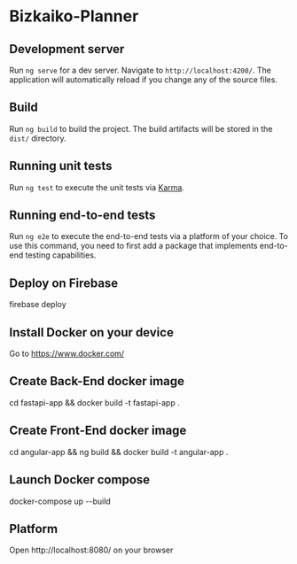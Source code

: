 # Bizkaiko-Planner

## Development server

Run `ng serve` for a dev server. Navigate to `http://localhost:4200/`. The application will automatically reload if you change any of the source files.

## Build

Run `ng build` to build the project. The build artifacts will be stored in the `dist/` directory.

## Running unit tests

Run `ng test` to execute the unit tests via [Karma](https://karma-runner.github.io).

## Running end-to-end tests

Run `ng e2e` to execute the end-to-end tests via a platform of your choice. To use this command, you need to first add a package that implements end-to-end testing capabilities.

## Deploy on Firebase

firebase deploy

## Install Docker on your device

Go to https://www.docker.com/

## Create Back-End docker image

cd fastapi-app && docker build -t fastapi-app .

## Create Front-End docker image

cd angular-app && ng build && docker build -t angular-app .

## Launch Docker compose

docker-compose up --build

## Platform

Open http://localhost:8080/ on your browser
